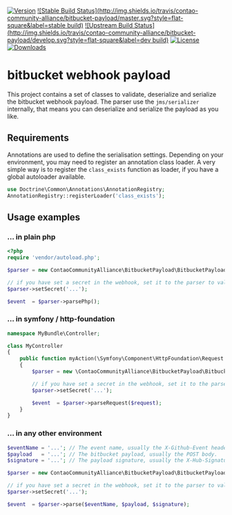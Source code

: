 [![Version](http://img.shields.io/packagist/v/contao-community-alliance/bitbucket-payload.svg?style=flat-square)](https://packagist.org/packages/contao-community-alliance/bitbucket-payload)
[![Stable Build Status](http://img.shields.io/travis/contao-community-alliance/bitbucket-payload/master.svg?style=flat-square&label=stable build)](https://travis-ci.org/contao-community-alliance/bitbucket-payload)
[![Upstream Build Status](http://img.shields.io/travis/contao-community-alliance/bitbucket-payload/develop.svg?style=flat-square&label=dev build)](https://travis-ci.org/contao-community-alliance/bitbucket-payload)
[![License](http://img.shields.io/packagist/l/contao-community-alliance/bitbucket-payload.svg?style=flat-square)](https://github.com/contao-community-alliance/bitbucket-payload/blob/master/LICENSE)
[![Downloads](http://img.shields.io/packagist/dt/contao-community-alliance/bitbucket-payload.svg?style=flat-square)](https://packagist.org/packages/contao-community-alliance/bitbucket-payload)

bitbucket webhook payload
======================

This project contains a set of classes to validate, deserialize and serialize the bitbucket webhook payload.
The parser use the `jms/serializer` internally, that means you can deserialize and serialize the payload as you like.

Requirements
------------

Annotations are used to define the serialisation settings. Depending on your environment, you may need to register
an annotation class loader. A very simple way is to register the `class_exists` function as loader, if you have a
global autoloader available.

```php
use Doctrine\Common\Annotations\AnnotationRegistry;
AnnotationRegistry::registerLoader('class_exists');
```

Usage examples
--------------

### ... in plain php

```php
<?php
require 'vendor/autoload.php';

$parser = new ContaoCommunityAlliance\BitbucketPayload\BitbucketPayloadParser();

// if you have set a secret in the webhook, set it to the parser to validate the signature
$parser->setSecret('...');

$event  = $parser->parsePhp();
```

### ... in symfony / http-foundation

```php
namespace MyBundle\Controller;

class MyController
{
    public function myAction(\Symfony\Component\HttpFoundation\Request $request)
    {
        $parser = new \ContaoCommunityAlliance\BitbucketPayload\BitbucketPayloadParser();

        // if you have set a secret in the webhook, set it to the parser to validate the signature
        $parser->setSecret('...');

        $event  = $parser->parseRequest($request);
    }
}
```

### ... in any other environment

```php
$eventName = '...'; // The event name, usually the X-Github-Event header.
$payload   = '...'; // The bitbucket payload, usually the POST body.
$signature = '...'; // The payload signature, usually the X-Hub-Signature header.

$parser = new ContaoCommunityAlliance\BitbucketPayload\BitbucketPayloadParser();

// if you have set a secret in the webhook, set it to the parser to validate the signature
$parser->setSecret('...');

$event  = $parser->parse($eventName, $payload, $signature);
```
